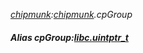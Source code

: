 _[chipmunk](../../modules/chipmunk/chipmunk-module.md):[chipmunk](../../modules/chipmunk/chipmunk-module.md).cpGroup_
##### Alias cpGroup:[libc.uintptr_t](../../modules/libc/libc-uintptr_t.md)
